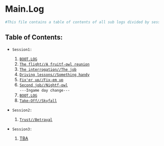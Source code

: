 # Main.Log

```powershell
#This file contains a table of contents of all sub logs divided by sessions played from Treetu's point of view.
```

## Table of Contents:
- `Session1:`  
  1. [`BOOT.LOG`](P43.04.27-TL.md\#systemboot)  
  2. [`The flight//A fruitf-owl reunion`](P43.04.27-TL.md\#the-flighta-fruitf-owl-reunion)  
  3. [`The interrogation//The job`](P43.04.27-TL.md\#the-interrogationthe-job)  
  4. [`Driving lessons//Something handy`](P43.04.27-TL.md\#driving-lessonssomething-handy)  
  5. [`Fix'er up//Fix-em up`](P43.04.27-TL.md\#fixer-upfix-em-up)  
  6. [`Second job//Nightf-owl`](P43.04.27-TL.md\#second-jobnightf-owl)  
  `---Ingame day change---`  
  7. [`BOOT.LOG`](P43.04.28-TL.md\#systemboot)  
  8. [`Take-Off//Skyfall`](P43.04.28-TL.md\#take-offskyfall)  
  
  
- `Session2:`  
  1. [`Trust//Betrayal`](P43.04.28-TL.md\#trust-betrayal)  


- `Session3:`  
  1. [TBA](P43.04.28-TL.md\#TBA)  
